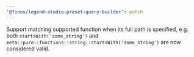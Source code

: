 ```yaml
---
'@finos/legend-studio-preset-query-builder': patch
---
```


Support matching supported function when its full path is specified, e.g. both `startsWith('some_string')` and `meta::pure::functions::string::startsWith('some_string')` are now considered valid.
